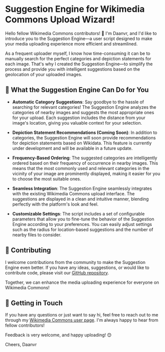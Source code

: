 # Suggestion Engine for Wikimedia Commons Upload Wizard!

Hello fellow Wikimedia Commons contributors! 👋 I'm Daanvr, and I'd like to introduce you to the Suggestion Engine—a user script designed to make your media uploading experience more efficient and streamlined.

As a frequent uploader myself, I know how time-consuming it can be to manually search for the perfect categories and depiction statements for each image. That's why I created the Suggestion Engine—to simplify the process and provide you with intelligent suggestions based on the geolocation of your uploaded images.

## 🌟 What the Suggestion Engine Can Do for You

- **Automatic Category Suggestions**: Say goodbye to the hassle of searching for relevant categories! The Suggestion Engine analyzes the categories of nearby images and suggests the most appropriate ones for your upload. Each suggestion includes the distance from your image's location, giving you valuable context for your selection.

- **Depiction Statement Recommendations (Coming Soon)**: In addition to categories, the Suggestion Engine will soon provide recommendations for depiction statements based on Wikidata. This feature is currently under development and will be available in a future update.

- **Frequency-Based Ordering**: The suggested categories are intelligently ordered based on their frequency of occurrence in nearby images. This means that the most commonly used and relevant categories in the vicinity of your image are prominently displayed, making it easier for you to choose the most suitable ones.

- **Seamless Integration**: The Suggestion Engine seamlessly integrates with the existing Wikimedia Commons upload interface. The suggestions are displayed in a clean and intuitive manner, blending perfectly with the platform's look and feel.

- **Customizable Settings**: The script includes a set of configurable parameters that allow you to fine-tune the behavior of the Suggestion Engine according to your preferences. You can easily adjust settings such as the radius for location-based suggestions and the number of nearby files to consider.

## 🙌 Contributing

I welcome contributions from the community to make the Suggestion Engine even better. If you have any ideas, suggestions, or would like to contribute code, please visit our [GitHub repository](https://github.com/yourusername/suggestion-engine).

Together, we can enhance the media uploading experience for everyone on Wikimedia Commons!

## 📧 Getting in Touch

If you have any questions or just want to say hi, feel free to reach out to me through my [Wikimedia Commons user page](https://commons.wikimedia.org/wiki/User:Daanvr). I'm always happy to hear from fellow contributors!

Feedback is very welcome, and happy uploading! 😊

Cheers,
Daanvr
